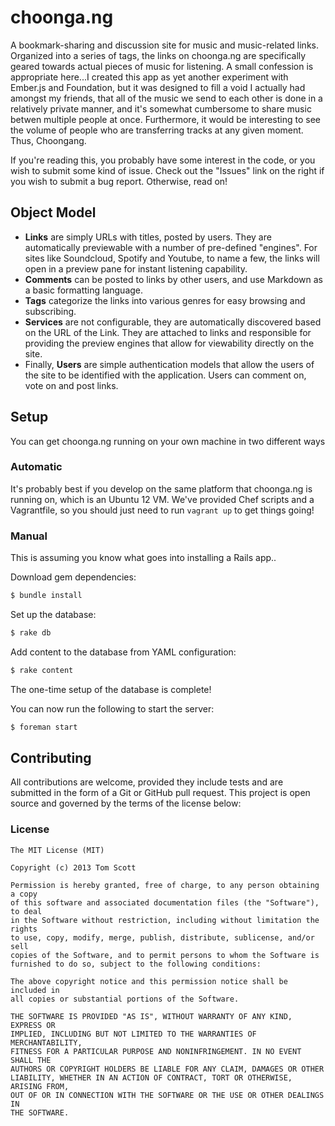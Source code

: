 # choonga.ng

A bookmark-sharing and discussion site for music and music-related
links. Organized into a series of tags, the links on choonga.ng are
specifically geared towards actual pieces of music for listening. A
small confession is appropriate here...I created this app as yet another
experiment with Ember.js and Foundation, but it was designed to fill a
void I actually had amongst my friends, that all of the music we send to
each other is done in a relatively private manner, and it's somewhat
cumbersome to share music betwen multiple people at once. Furthermore,
it would be interesting to see the volume of people who are transferring
tracks at any given moment. Thus, Choongang.

If you're reading this, you probably have some interest in the code, or
you wish to submit some kind of issue. Check out the "Issues" link on
the right if you wish to submit a bug report. Otherwise, read on!

## Object Model

- **Links** are simply URLs with titles, posted by users. They are automatically previewable with a number of
  pre-defined "engines". For sites like Soundcloud, Spotify and Youtube,
  to name a few, the links will open in a preview pane for instant
  listening capability.
- **Comments** can be posted to links by other users, and use Markdown as a
  basic formatting language.
- **Tags** categorize the links into various genres for easy browsing and
  subscribing.
- **Services** are not configurable, they are automatically discovered
  based on the URL of the Link. They are attached to links and responsible
  for providing the preview engines that allow for viewability directly on
  the site.
- Finally, **Users** are simple authentication models that allow the
  users of the site to be identified with the application. Users can
  comment on, vote on and post links.

## Setup

You can get choonga.ng running on your own machine in two different ways

### Automatic

It's probably best if you develop on the same platform that choonga.ng
is running on, which is an Ubuntu 12 VM. We've provided Chef scripts and
a Vagrantfile, so you should just need to run `vagrant up` to
get things going!

### Manual

This is assuming you know what goes into installing a Rails app..

Download gem dependencies:

```bash
$ bundle install
```

Set up the database:

```bash
$ rake db
```

Add content to the database from YAML configuration:

```bash
$ rake content
```

The one-time setup of the database is complete!

You can now run the following to start the server:

```bash
$ foreman start
```

## Contributing

All contributions are welcome, provided they include tests and are
submitted in the form of a Git or GitHub pull request. This project is
open source and governed by the terms of the license below:

### License

    The MIT License (MIT)

    Copyright (c) 2013 Tom Scott

    Permission is hereby granted, free of charge, to any person obtaining a copy
    of this software and associated documentation files (the "Software"), to deal
    in the Software without restriction, including without limitation the rights
    to use, copy, modify, merge, publish, distribute, sublicense, and/or sell
    copies of the Software, and to permit persons to whom the Software is
    furnished to do so, subject to the following conditions:

    The above copyright notice and this permission notice shall be included in
    all copies or substantial portions of the Software.

    THE SOFTWARE IS PROVIDED "AS IS", WITHOUT WARRANTY OF ANY KIND, EXPRESS OR
    IMPLIED, INCLUDING BUT NOT LIMITED TO THE WARRANTIES OF MERCHANTABILITY,
    FITNESS FOR A PARTICULAR PURPOSE AND NONINFRINGEMENT. IN NO EVENT SHALL THE
    AUTHORS OR COPYRIGHT HOLDERS BE LIABLE FOR ANY CLAIM, DAMAGES OR OTHER
    LIABILITY, WHETHER IN AN ACTION OF CONTRACT, TORT OR OTHERWISE, ARISING FROM,
    OUT OF OR IN CONNECTION WITH THE SOFTWARE OR THE USE OR OTHER DEALINGS IN
    THE SOFTWARE.
